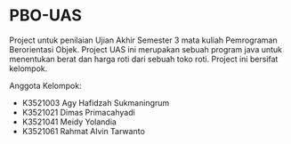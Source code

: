 # PBO-UAS
Project untuk penilaian Ujian Akhir Semester 3 mata kuliah Pemrograman Berorientasi Objek.
Project UAS ini merupakan sebuah program java untuk menentukan berat dan harga roti dari sebuah toko roti.
Project ini bersifat kelompok.

Anggota Kelompok:
- K3521003	Agy Hafidzah Sukmaningrum
- K3521021	Dimas Primacahyadi
- K3521041	Meidy Yolandia
- K3521061	Rahmat Alvin Tarwanto
